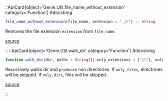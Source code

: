 


 

<UAlert title='Missing docstring for  `expand_nullable`. '/>


::ApiCard{object='Genie.Util.file_name_without_extension' category='Function'}
#docstring



```julia
file_name_without_extension(file_name, extension = ".jl") :: String
```


Removes the file extension `extension` from `file_name`.


[source](https://github.com/GenieFramework/Genie.jl/blob/v5.30.5/src/Util.jl#L7-L11)

::
::ApiCard{object='Genie.Util.walk_dir' category='Function'}
#docstring



```julia
function walk_dir(dir, paths = String[]; only_extensions = ["jl"], only_files = true, only_dirs = false) :: Vector{String}
```


Recursively walks dir and `produce`s non directories. If `only_files`, directories will be skipped. If `only_dirs`, files will be skipped.


[source](https://github.com/GenieFramework/Genie.jl/blob/v5.30.5/src/Util.jl#L17-L21)

::

 

<UAlert title='Missing docstring for  `time_to_unixtimestamp`. '/>


